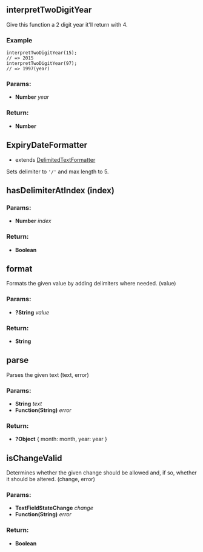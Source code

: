 

<!-- Start lib/expiry_date_formatter.js -->

## interpretTwoDigitYear 
Give this function a 2 digit year it'll return with 4.

### Example
    interpretTwoDigitYear(15);
    // => 2015
    interpretTwoDigitYear(97);
    // => 1997(year)

### Params: 

* **Number** *year* 

### Return:

* **Number** 

## ExpiryDateFormatter

- extends [DelimitedTextFormatter](delimited_text_formatter.md)

Sets delimiter to `'/'` and max length to 5.

## hasDelimiterAtIndex (index)

### Params: 

* **Number** *index* 

### Return:

* **Boolean** 

## format 
Formats the given value by adding delimiters where needed.
(value)

### Params: 

* **?String** *value* 

### Return:

* **String** 

## parse 
Parses the given text
(text, error)

### Params: 

* **String** *text* 
* **Function(String)** *error* 

### Return:

* **?Object** { month: month, year: year }

## isChangeValid 
Determines whether the given change should be allowed and, if so, whether
it should be altered.
(change, error)

### Params: 

* **TextFieldStateChange** *change* 
* **Function(String)** *error* 

### Return:

* **Boolean** 

<!-- End lib/expiry_date_formatter.js -->

